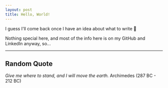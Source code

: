 ```yaml
---
layout: post
title: Hello, World!
---
```


I guess I'll come back once I have an idea about what to write 👀

Nothing special here, and most of the info here is on my GitHub and LinkedIn anyway, so...

---
## Random Quote

*Give me where to stand, and I will move the earth.* Archimedes (287 BC - 212 BC)
